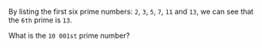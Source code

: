 By listing the first six prime numbers: `2`, `3`, `5`, `7`, `11` and `13`, we can see that the `6th` prime is `13`.

What is the `10 001st` prime number?
